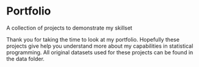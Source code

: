 # Portfolio
A collection of projects to demonstrate my skillset

Thank you for taking the time to look at my portfolio. Hopefully these projects give help you understand more about my capabilities in statistical programming. All original datasets used for these projects can be found in the data folder.
